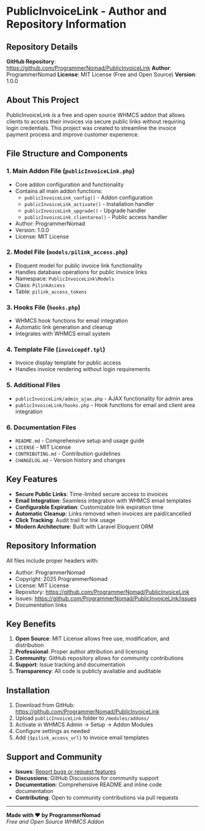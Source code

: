 # PublicInvoiceLink - Author and Repository Information

## Repository Details

**GitHub Repository**: https://github.com/ProgrammerNomad/PublicInvoiceLink
**Author**: ProgrammerNomad
**License**: MIT License (Free and Open Source)
**Version**: 1.0.0

## About This Project

PublicInvoiceLink is a free and open source WHMCS addon that allows clients to access their invoices via secure public links without requiring login credentials. This project was created to streamline the invoice payment process and improve customer experience.

## File Structure and Components

### 1. Main Addon File (`publicInvoiceLink.php`)
- Core addon configuration and functionality
- Contains all main addon functions:
  - `publicInvoiceLink_config()` - Addon configuration
  - `publicInvoiceLink_activate()` - Installation handler
  - `publicInvoiceLink_upgrade()` - Upgrade handler
  - `publicInvoiceLink_clientarea()` - Public access handler
- Author: ProgrammerNomad
- Version: 1.0.0
- License: MIT License

### 2. Model File (`models/pilink_access.php`)
- Eloquent model for public invoice link functionality
- Handles database operations for public invoice links
- Namespace: `PublicInvoiceLink\Models`
- Class: `PilinkAccess`
- Table: `pilink_access_tokens`

### 3. Hooks File (`hooks.php`)
- WHMCS hook functions for email integration
- Automatic link generation and cleanup
- Integrates with WHMCS email system

### 4. Template File (`invoicepdf.tpl`)
- Invoice display template for public access
- Handles invoice rendering without login requirements

### 5. Additional Files
- `publicInvoiceLink/admin_ajax.php` - AJAX functionality for admin area
- `publicInvoiceLink/hooks.php` - Hook functions for email and client area integration

### 6. Documentation Files
- `README.md` - Comprehensive setup and usage guide
- `LICENSE` - MIT License
- `CONTRIBUTING.md` - Contribution guidelines
- `CHANGELOG.md` - Version history and changes

## Key Features

- **Secure Public Links**: Time-limited secure access to invoices
- **Email Integration**: Seamless integration with WHMCS email templates
- **Configurable Expiration**: Customizable link expiration time
- **Automatic Cleanup**: Links removed when invoices are paid/cancelled
- **Click Tracking**: Audit trail for link usage
- **Modern Architecture**: Built with Laravel Eloquent ORM

## Repository Information

All files include proper headers with:
- Author: ProgrammerNomad
- Copyright: 2025 ProgrammerNomad
- License: MIT License
- Repository: https://github.com/ProgrammerNomad/PublicInvoiceLink
- Issues: https://github.com/ProgrammerNomad/PublicInvoiceLink/issues
- Documentation links

## Key Benefits

1. **Open Source**: MIT License allows free use, modification, and distribution
2. **Professional**: Proper author attribution and licensing
3. **Community**: GitHub repository allows for community contributions
4. **Support**: Issue tracking and documentation
5. **Transparency**: All code is publicly available and auditable

## Installation

1. Download from GitHub: https://github.com/ProgrammerNomad/PublicInvoiceLink
2. Upload `publicInvoiceLink` folder to `/modules/addons/`
3. Activate in WHMCS Admin → Setup → Addon Modules
4. Configure settings as needed
5. Add `{$pilink_access_url}` to invoice email templates

## Support and Community

- **Issues**: [Report bugs or request features](https://github.com/ProgrammerNomad/PublicInvoiceLink/issues)
- **Discussions**: GitHub Discussions for community support
- **Documentation**: Comprehensive README and inline code documentation
- **Contributing**: Open to community contributions via pull requests

---

**Made with ❤️ by ProgrammerNomad**  
*Free and Open Source WHMCS Addon*
